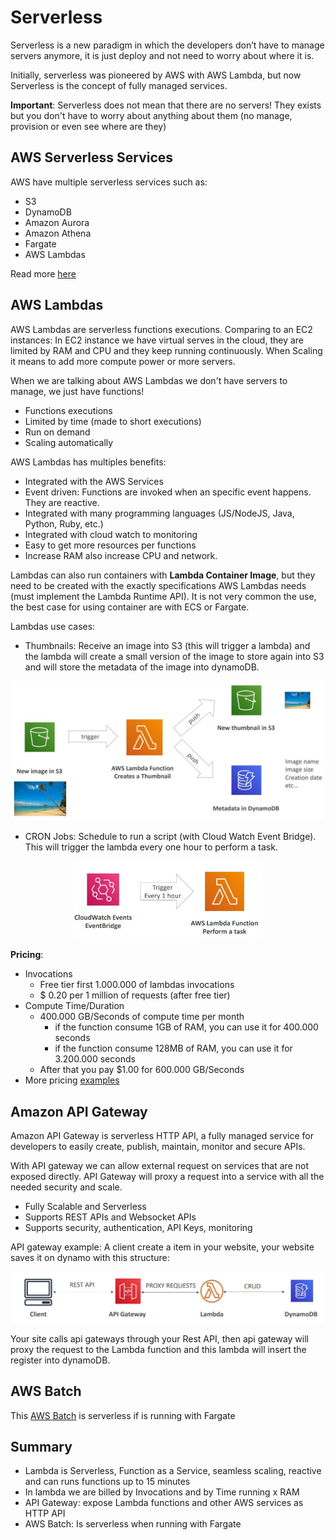 # Serverless

Serverless is a new paradigm in which the developers don’t have to manage servers anymore, it is just deploy and not need to worry about where it is.

Initially, serverless was pioneered by AWS with AWS Lambda, but now Serverless is the concept of fully managed services.

**Important**: Serverless does not mean that there are no servers! They exists but you don't have to worry about anything about them (no manage, provision or even see where are they)

## AWS Serverless Services

AWS have multiple serverless services such as:

- S3
- DynamoDB
- Amazon Aurora
- Amazon Athena
- Fargate
- AWS Lambdas

Read more [here](https://medium.com/awesome-cloud/aws-serverless-services-and-serverless-computing-in-aws-a1298ace0e3c)

## AWS Lambdas

AWS Lambdas are serverless functions executions.
Comparing to an EC2 instances: In EC2 instance we have virtual serves in the cloud, they are limited by RAM and CPU and they keep running continuously. When Scaling it means to add more compute power or more servers.

When we are talking about AWS Lambdas we don't have servers to manage, we just have functions!

- Functions executions
- Limited by time (made to short executions)
- Run on demand
- Scaling automatically

AWS Lambdas has multiples benefits:

- Integrated with the AWS Services
- Event driven: Functions are invoked when an specific event happens. They are reactive.
- Integrated with many programming languages (JS/NodeJS, Java, Python, Ruby, etc.)
- Integrated with cloud watch to monitoring
- Easy to get more resources per functions
- Increase RAM also increase CPU and network.

Lambdas can also run containers with **Lambda Container Image**, but they need to be created with the exactly specifications AWS Lambdas needs (must implement the Lambda Runtime API). It is not very common the use, the best case for using container are with ECS or Fargate.

Lambdas use cases:

- Thumbnails: Receive an image into S3 (this will trigger a lambda) and the lambda will create a small version of the image to store again into S3 and will store the metadata of the image into dynamoDB.
<p align="center" width="100%"><img src="assets/lambda.jpg" alt="lambda" width="500"/></p>

- CRON Jobs: Schedule to run a script (with Cloud Watch Event Bridge). This will trigger the lambda every one hour to perform a task.
<p align="center" width="100%"><img src="assets/cron.jpg" alt="cron" width="300"/></p>

**Pricing**:

- Invocations
  - Free tier first 1.000.000 of lambdas invocations
  - $ 0.20 per 1 million of requests (after free tier)
- Compute Time/Duration
  - 400.000 GB/Seconds of compute time per month
    - if the function consume 1GB of RAM, you can use it for 400.000 seconds
    - if the function consume 128MB of RAM, you can use it for 3.200.000 seconds
  - After that you pay $1.00 for 600.000 GB/Seconds
- More pricing [examples](https://aws.amazon.com/pt/lambda/pricing/)

## Amazon API Gateway

Amazon API Gateway is serverless HTTP API, a fully managed service for developers to easily create, publish, maintain, monitor and secure APIs.

With API gateway we can allow external request on services that are not exposed directly. API Gateway will proxy a request into a service with all the needed security and scale.

- Fully Scalable and Serverless
- Supports REST APIs and Websocket APIs
- Supports security, authentication, API Keys, monitoring

API gateway example:
A client create a item in your website, your website saves it on dynamo with this structure:

<p align="center" width="100%"><img src="assets/api-gateway.jpg" alt="api-gateway" width="500"/></p>

Your site calls api gateways through your Rest API, then api gateway will proxy the request to the Lambda function and this lambda will insert the register into dynamoDB.

## AWS Batch

This [AWS Batch](../other-services/README.md) is serverless if is running with Fargate

## Summary

- Lambda is Serverless, Function as a Service, seamless scaling, reactive and can runs functions up to 15 minutes
- In lambda we are billed by Invocations and by Time running x RAM
- API Gateway: expose Lambda functions and other AWS services as HTTP API
- AWS Batch: Is serverless when running with Fargate
